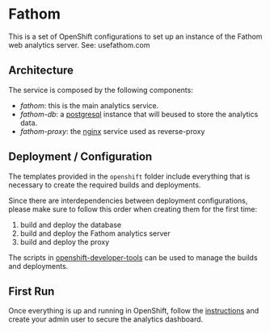 # Fathom
This is a set of OpenShift configurations to set up an instance of the Fathom web analytics server. See: usefathom.com

## Architecture
The service is composed by the following components:
- *fathom*: this is the main analytics service.
- *fathom-db*: a [postgresql](https://www.postgresql.org) instance that will beused to store the analytics data.
- *fathom-proxy*: the [nginx](https://www.nginx.com) service used as reverse-proxy

## Deployment / Configuration
The templates provided in the `openshift` folder include everything that is necessary to create the required builds and deployments.

Since there are interdependencies between deployment configurations, please make sure to follow this order when creating them for the first time:
1) build and deploy the database
2) build and deploy the Fathom analytics server
3) build and deploy the proxy

The scripts in [openshift-developer-tools](https://github.com/BCDevOps/openshift-developer-tools) can be used to manage the builds and deployments.

## First Run
Once everything is up and running in OpenShift, follow the [instructions](https://github.com/usefathom/fathom/blob/master/docs/Installation%20instructions.md#register-your-admin-user) and create your admin user to secure the analytics dashboard.